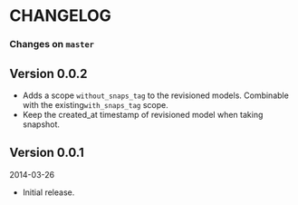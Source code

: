# CHANGELOG

### Changes on `master`

## Version 0.0.2

 * Adds a scope `without_snaps_tag` to the revisioned models. Combinable with the existing`with_snaps_tag` scope.
 * Keep the created_at timestamp of revisioned model when taking snapshot.

## Version 0.0.1


2014-03-26

- Initial release.
